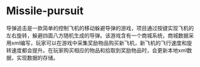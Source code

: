 # Missile-pursuit
导弹追击是一款简单的控制飞机的移动躲避导弹的游戏，项目通过按键实现飞机的左右旋转，躲避四面八方随机生成的导弹。该游戏含有一个商城系统，商城数据采用xml编写，玩家可以在游戏中采集奖励物品购买新飞机，新飞机的飞行速度和旋转速度都会提升。在玩家购买相应的物品和拾取到奖励物品时，会更新本地xml数据，实现数据的存储。
